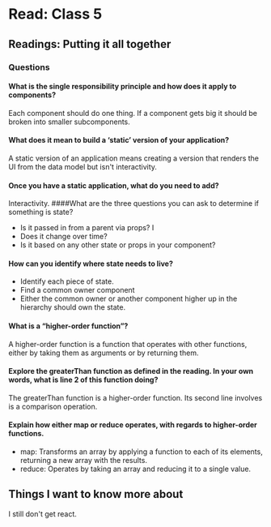 # Read: Class 5

## Readings: Putting it all together

### Questions
#### What is the single responsibility principle and how does it apply to components?
Each component should do one thing. If a component gets big it should be broken into smaller subcomponents. 
#### What does it mean to build a ‘static’ version of your application?
A static version of an application means creating a version that renders the UI from the data model but isn't interactivity.
#### Once you have a static application, what do you need to add?
Interactivity.
####What are the three questions you can ask to determine if something is state?
* Is it passed in from a parent via props? I
* Does it change over time?
* Is it based on any other state or props in your component?

#### How can you identify where state needs to live?
* Identify each piece of state.
* Find a common owner component 
* Either the common owner or another component higher up in the hierarchy should own the state.

#### What is a “higher-order function”?
A higher-order function is a function that operates with other functions, either by taking them as arguments or by returning them.

#### Explore the greaterThan function as defined in the reading. In your own words, what is line 2 of this function doing?
The greaterThan function is a higher-order function. Its second line involves is a comparison operation.

#### Explain how either map or reduce operates, with regards to higher-order functions.
* map: Transforms an array by applying a function to each of its elements, returning a new array with the results. 
* reduce: Operates by taking an array and reducing it to a single value.


## Things I want to know more about
I still don't get react.
